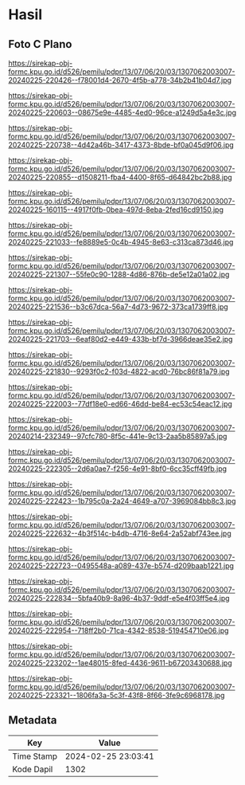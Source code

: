 # Hasil

## Foto C Plano

https://sirekap-obj-formc.kpu.go.id/d526/pemilu/pdpr/13/07/06/20/03/1307062003007-20240225-220426--f78001d4-2670-4f5b-a778-34b2b41b04d7.jpg

https://sirekap-obj-formc.kpu.go.id/d526/pemilu/pdpr/13/07/06/20/03/1307062003007-20240225-220603--08675e9e-4485-4ed0-96ce-a1249d5a4e3c.jpg

https://sirekap-obj-formc.kpu.go.id/d526/pemilu/pdpr/13/07/06/20/03/1307062003007-20240225-220738--4d42a46b-3417-4373-8bde-bf0a045d9f06.jpg

https://sirekap-obj-formc.kpu.go.id/d526/pemilu/pdpr/13/07/06/20/03/1307062003007-20240225-220855--d1508211-fba4-4400-8f65-d64842bc2b88.jpg

https://sirekap-obj-formc.kpu.go.id/d526/pemilu/pdpr/13/07/06/20/03/1307062003007-20240225-160115--4917f0fb-0bea-497d-8eba-2fed16cd9150.jpg

https://sirekap-obj-formc.kpu.go.id/d526/pemilu/pdpr/13/07/06/20/03/1307062003007-20240225-221033--fe8889e5-0c4b-4945-8e63-c313ca873d46.jpg

https://sirekap-obj-formc.kpu.go.id/d526/pemilu/pdpr/13/07/06/20/03/1307062003007-20240225-221307--55fe0c90-1288-4d86-876b-de5e12a01a02.jpg

https://sirekap-obj-formc.kpu.go.id/d526/pemilu/pdpr/13/07/06/20/03/1307062003007-20240225-221536--b3c67dca-56a7-4d73-9672-373ca1739ff8.jpg

https://sirekap-obj-formc.kpu.go.id/d526/pemilu/pdpr/13/07/06/20/03/1307062003007-20240225-221703--6eaf80d2-e449-433b-bf7d-3966deae35e2.jpg

https://sirekap-obj-formc.kpu.go.id/d526/pemilu/pdpr/13/07/06/20/03/1307062003007-20240225-221830--9293f0c2-f03d-4822-acd0-76bc86f81a79.jpg

https://sirekap-obj-formc.kpu.go.id/d526/pemilu/pdpr/13/07/06/20/03/1307062003007-20240225-222003--77df18e0-ed66-46dd-be84-ec53c54eac12.jpg

https://sirekap-obj-formc.kpu.go.id/d526/pemilu/pdpr/13/07/06/20/03/1307062003007-20240214-232349--97cfc780-8f5c-441e-9c13-2aa5b85897a5.jpg

https://sirekap-obj-formc.kpu.go.id/d526/pemilu/pdpr/13/07/06/20/03/1307062003007-20240225-222305--2d6a0ae7-f256-4e91-8bf0-6cc35cff49fb.jpg

https://sirekap-obj-formc.kpu.go.id/d526/pemilu/pdpr/13/07/06/20/03/1307062003007-20240225-222423--1b795c0a-2a24-4649-a707-3969084bb8c3.jpg

https://sirekap-obj-formc.kpu.go.id/d526/pemilu/pdpr/13/07/06/20/03/1307062003007-20240225-222632--4b3f514c-b4db-4716-8e64-2a52abf743ee.jpg

https://sirekap-obj-formc.kpu.go.id/d526/pemilu/pdpr/13/07/06/20/03/1307062003007-20240225-222723--0495548a-a089-437e-b574-d209baab1221.jpg

https://sirekap-obj-formc.kpu.go.id/d526/pemilu/pdpr/13/07/06/20/03/1307062003007-20240225-222834--5bfa40b9-8a96-4b37-9ddf-e5e4f03ff5e4.jpg

https://sirekap-obj-formc.kpu.go.id/d526/pemilu/pdpr/13/07/06/20/03/1307062003007-20240225-222954--718ff2b0-71ca-4342-8538-519454710e06.jpg

https://sirekap-obj-formc.kpu.go.id/d526/pemilu/pdpr/13/07/06/20/03/1307062003007-20240225-223202--1ae48015-8fed-4436-9611-b67203430688.jpg

https://sirekap-obj-formc.kpu.go.id/d526/pemilu/pdpr/13/07/06/20/03/1307062003007-20240225-223321--1806fa3a-5c3f-43f8-8f66-3fe9c6968178.jpg


## Metadata

| Key        | Value               |
| ---------- | ------------------- |
| Time Stamp | 2024-02-25 23:03:41 |
| Kode Dapil | 1302                |



